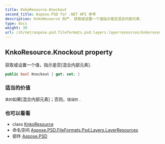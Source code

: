 ```yaml
---
title: KnkoResource.Knockout
second_title: Aspose.PSD for .NET API 参考
description: KnkoResource 财产. 获取或设置一个值指示是否混合内部元素.
type: docs
weight: 30
url: /zh/net/aspose.psd.fileformats.psd.layers.layerresources/knkoresource/knockout/
---
```

## KnkoResource.Knockout property

获取或设置一个值，指示是否[混合内部元素].

```csharp
public bool Knockout { get; set; }
```

### 适当的价值

`真的`如果[混合内部元素]；否则，`错误的` .

### 也可以看看

* class [KnkoResource](../)
* 命名空间 [Aspose.PSD.FileFormats.Psd.Layers.LayerResources](../../knkoresource/)
* 部件 [Aspose.PSD](../../../)


